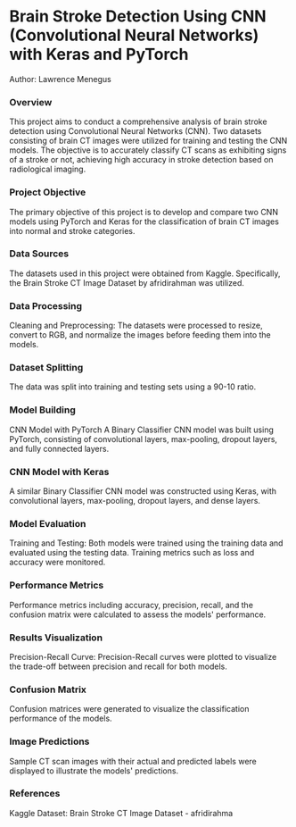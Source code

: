 # Brain Stroke Detection Using CNN (Convolutional Neural Networks) with Keras and PyTorch
<p>Author: Lawrence Menegus</p>

### Overview
<p> This project aims to conduct a comprehensive analysis of brain stroke detection using Convolutional Neural Networks (CNN). Two datasets consisting of brain CT images were utilized for training and testing the CNN models. The objective is to accurately classify CT scans as exhibiting signs of a stroke or not, achieving high accuracy in stroke detection based on radiological imaging.</p>

### Project Objective
<p> The primary objective of this project is to develop and compare two CNN models using PyTorch and Keras for the classification of brain CT images into normal and stroke categories. </p>

### Data Sources
<p> The datasets used in this project were obtained from Kaggle. Specifically, the Brain Stroke CT Image Dataset by afridirahman was utilized. </p>

### Data Processing
<p> Cleaning and Preprocessing: 
The datasets were processed to resize, convert to RGB, and normalize the images before feeding them into the models. </p>

### Dataset Splitting
<p> The data was split into training and testing sets using a 90-10 ratio.</p>

### Model Building
<p> CNN Model with PyTorch
A Binary Classifier CNN model was built using PyTorch, consisting of convolutional layers, max-pooling, dropout layers, and fully connected layers. </p>

### CNN Model with Keras
<p> A similar Binary Classifier CNN model was constructed using Keras, with convolutional layers, max-pooling, dropout layers, and dense layers. </p>

### Model Evaluation
<p> Training and Testing: 
Both models were trained using the training data and evaluated using the testing data. Training metrics such as loss and accuracy were monitored. </p>

### Performance Metrics
<p> Performance metrics including accuracy, precision, recall, and the confusion matrix were calculated to assess the models' performance.</p>


### Results Visualization
<p> Precision-Recall Curve: 
Precision-Recall curves were plotted to visualize the trade-off between precision and recall for both models. </p>

### Confusion Matrix
<p> Confusion matrices were generated to visualize the classification performance of the models. </p>

### Image Predictions
<p> Sample CT scan images with their actual and predicted labels were displayed to illustrate the models' predictions. </p>

### References
<p> Kaggle Dataset: Brain Stroke CT Image Dataset - afridirahma </p>
